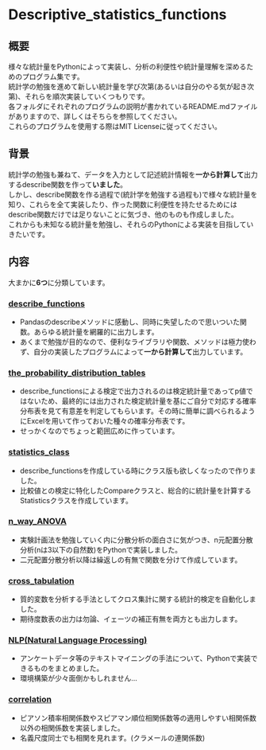 # Descriptive_statistics_functions
## 概要
様々な統計量をPythonによって実装し、分析の利便性や統計量理解を深めるためのプログラム集です。  
統計学の勉強を進めて新しい統計量を学び次第(あるいは自分のやる気が起き次第)、それらを順次実装していくつもりです。  
各フォルダにそれぞれのプログラムの説明が書かれているREADME.mdファイルがありますので、詳しくはそちらを参照してください。  
これらのプログラムを使用する際はMIT Licenseに従ってください。


## 背景
統計学の勉強も兼ねて、データを入力として記述統計情報を**一から計算して**出力するdescribe関数を作って**いました**。  
しかし、describe関数を作る過程で(統計学を勉強する過程も)で様々な統計量を知り、これらを全て実装したり、作った関数に利便性を持たせるためにはdescribe関数だけでは足りないことに気づき、他のものも作成しました。  
これからも未知なる統計量を勉強し、それらのPythonによる実装を目指していきたいです。


## 内容
大まかに**6つ**に分類しています。

### [describe_functions](https://github.com/ARAN1218/Descriptive_statistics_functions/tree/main/describe_functions)
- Pandasのdescribeメソッドに感動し、同時に失望したので思いついた関数。あらゆる統計量を網羅的に出力します。
- あくまで勉強が目的なので、便利なライブラリや関数、メソッドは極力使わず、自分の実装したプログラムによって**一から計算して**出力しています。

### [the_probability_distribution_tables](https://github.com/ARAN1218/Descriptive_statistics_functions/tree/main/the_probability_distribution_tables)
- describe_functionsによる検定で出力されるのは検定統計量であってp値ではないため、最終的には出力された検定統計量を基にご自分で対応する確率分布表を見て有意差を判定してもらいます。その時に簡単に調べられるようにExcelを用いて作っておいた種々の確率分布表です。
- せっかくなのでちょっと範囲広めに作っています。

### [statistics_class](https://github.com/ARAN1218/Descriptive_statistics_functions/tree/main/statistics_class)
- describe_functionsを作成している時にクラス版も欲しくなったので作りました。
- 比較値との検定に特化したCompareクラスと、総合的に統計量を計算するStatisticsクラスを作成しています。

### [n_way_ANOVA](https://github.com/ARAN1218/Descriptive_statistics_functions/tree/main/n_way_ANOVA)
- 実験計画法を勉強していく内に分散分析の面白さに気がつき、n元配置分散分析(nは3以下の自然数)をPythonで実装しました。
- 二元配置分散分析以降は繰返しの有無で関数を分けて作成しています。

### [cross_tabulation](https://github.com/ARAN1218/Descriptive_statistics_functions/tree/main/cross_tabulation)
- 質的変数を分析する手法としてクロス集計に関する統計的検定を自動化しました。
- 期待度数表の出力は勿論、イェーツの補正有無を両方とも出力します。

### [NLP(Natural Language Processing)](https://github.com/ARAN1218/Descriptive_statistics_functions/tree/main/NLP)
- アンケートデータ等のテキストマイニングの手法について、Pythonで実装できるものをまとめました。
- 環境構築が少々面倒かもしれません...

### [correlation](https://github.com/ARAN1218/Descriptive_statistics_functions/tree/main/correlation)
- ピアソン積率相関係数やスピアマン順位相関係数等の適用しやすい相関係数以外の相関係数を実装しました。
- 名義尺度同士でも相関を見れます。(クラメールの連関係数)

